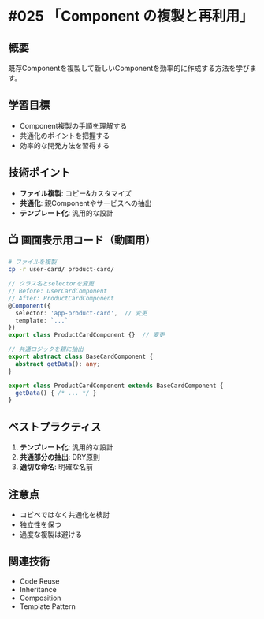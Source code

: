 # #025 「Component の複製と再利用」

## 概要
既存Componentを複製して新しいComponentを効率的に作成する方法を学びます。

## 学習目標
- Component複製の手順を理解する
- 共通化のポイントを把握する
- 効率的な開発方法を習得する

## 技術ポイント
- **ファイル複製**: コピー&カスタマイズ
- **共通化**: 親Componentやサービスへの抽出
- **テンプレート化**: 汎用的な設計

## 📺 画面表示用コード（動画用）

```bash
# ファイルを複製
cp -r user-card/ product-card/
```

```typescript
// クラス名とselectorを変更
// Before: UserCardComponent
// After: ProductCardComponent
@Component({
  selector: 'app-product-card',  // 変更
  template: `...`
})
export class ProductCardComponent {}  // 変更
```

```typescript
// 共通ロジックを親に抽出
export abstract class BaseCardComponent {
  abstract getData(): any;
}

export class ProductCardComponent extends BaseCardComponent {
  getData() { /* ... */ }
}
```

## ベストプラクティス

1. **テンプレート化**: 汎用的な設計
2. **共通部分の抽出**: DRY原則
3. **適切な命名**: 明確な名前

## 注意点

- コピペではなく共通化を検討
- 独立性を保つ
- 過度な複製は避ける

## 関連技術
- Code Reuse
- Inheritance
- Composition
- Template Pattern
